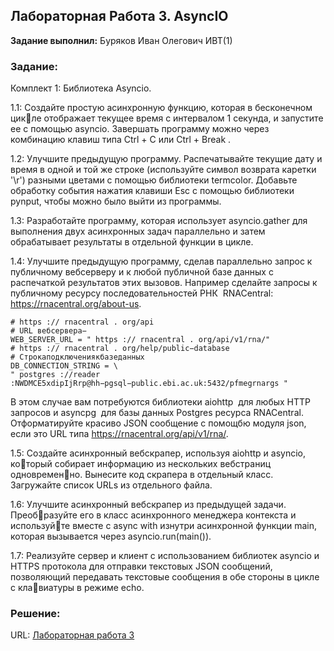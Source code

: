 ## Лабораторная Работа 3. AsyncIO

**Задание выполнил:** Буряков Иван Олегович ИВТ(1)

### Задание: 

Комплект 1: Библиотека Asyncio.

1.1: Создайте простую асинхронную функцию, которая в бесконечном цикле отображает текущее время с интервалом 1 секунда, и запустите ее с помощью asyncio. Завершать программу можно через комбинацию клавиш типа Ctrl + C или Ctrl + Break .

1.2: Улучшите предыдущую программу. Распечатывайте текущие дату и время в одной и той же строке (используйте символ возврата каретки '\r') разными цветами с помощью библиотеки termcolor. Добавьте обработку события нажатия клавиши Esc с помощью библиотеки pynput, чтобы можно было выйти из программы.

1.3: Разработайте программу, которая использует asyncio.gather для выполнения двух асинхронных задач параллельно и затем обрабатывает результаты в отдельной функции в цикле.

1.4: Улучшите предыдущую программу, сделав параллельно запрос к публичному веб­серверу и к любой публичной базе данных с распечаткой результатов этих вызовов. Например сделайте запросы к публичному ресурсу последовательностей РНК ­ RNACentral: https://rnacentral.org/about-us.
~~~
# https :// rnacentral . org/api
# URL вебсервера−
WEB_SERVER_URL = " https :// rnacentral . org/api/v1/rna/"
# https :// rnacentral . org/help/public−database
# Строкаподключениякбазеданных
DB_CONNECTION_STRING = \
" postgres ://reader :NWDMCE5xdipIjRrp@hh−pgsql−public.ebi.ac.uk:5432/pfmegrnargs "
~~~

В этом случае вам потребуются библиотеки aiohttp ­ для любых HTTP запросов и asyncpg ­ для базы данных Postgres ресурса RNACentral.
Отформатируйте красиво JSON сообщение с помощбю модуля json, если это URL типа https://rnacentral.org/api/v1/rna/.

1.5: Создайте асинхронный веб­скрапер, используя aiohttp и asyncio, который собирает информацию из нескольких веб­страниц одновременно. Вынесите код скрапера в отдельный класс. Загружайте список URLs из отдельного файла.

1.6: Улучшите асинхронный веб­скрапер из предыдущей задачи. Преобразуйте его в класс асинхронного менеджера контекста и используйте вместе с async with изнутри асинхронной функции main, которая вызывается через asyncio.run(main()).

1.7: Реализуйте сервер и клиент с использованием библиотек asyncio и HTTPS протокола для отправки текстовых JSON сообщений, позволяющий передавать текстовые сообщения в обе стороны в цикле с клавиатуры в режиме echo.


### Решение:


URL: [Лабораторная работа 3](https://replit.com/@Buryackov-Ivan/)



